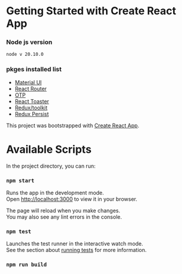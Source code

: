# Getting Started with Create React App

### Node js version
    node v 20.10.0
### pkges installed list
- [Material UI](https://mui.com/material-ui/getting-started/installation/)
- [React Router](https://reactrouter.com/en/main/start/tutorial)
- [OTP](https://www.npmjs.com/package/react-otp-input)
- [React Toaster](https://fkhadra.github.io/react-toastify/introduction/)
- [Redux/toolkit](https://redux-toolkit.js.org)
- [Redux Persist](https://www.npmjs.com/package/redux-persist#basic-usage)

This project was bootstrapped with [Create React App](https://github.com/facebook/create-react-app).


# Available Scripts

In the project directory, you can run:

### `npm start`

Runs the app in the development mode.\
Open [http://localhost:3000](http://localhost:3000) to view it in your browser.

The page will reload when you make changes.\
You may also see any lint errors in the console.

### `npm test`

Launches the test runner in the interactive watch mode.\
See the section about [running tests](https://facebook.github.io/create-react-app/docs/running-tests) for more information.

### `npm run build`

